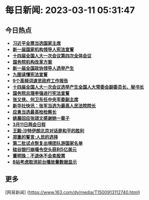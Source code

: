 
# 每日新闻: 2023-03-11 05:31:47
## 今日热点

- **[习近平全票当选国家主席](https://www.163.com/search?keyword=%E4%B9%A0%E8%BF%91%E5%B9%B3%E5%85%A8%E7%A5%A8%E5%BD%93%E9%80%89%E5%9B%BD%E5%AE%B6%E4%B8%BB%E5%B8%AD)**
- **[新一届国家机构领导人宪法宣誓](https://www.163.com/search?keyword=%E6%96%B0%E4%B8%80%E5%B1%8A%E5%9B%BD%E5%AE%B6%E6%9C%BA%E6%9E%84%E9%A2%86%E5%AF%BC%E4%BA%BA%E5%AE%AA%E6%B3%95%E5%AE%A3%E8%AA%93)**
- **[十四届全国人大一次会议第四次全体会议](https://www.163.com/search?keyword=%E5%8D%81%E5%9B%9B%E5%B1%8A%E5%85%A8%E5%9B%BD%E4%BA%BA%E5%A4%A7%E4%B8%80%E6%AC%A1%E4%BC%9A%E8%AE%AE%E7%AC%AC%E5%9B%9B%E6%AC%A1%E5%85%A8%E4%BD%93%E4%BC%9A%E8%AE%AE)**
- **[国务院机构改革方案](https://www.163.com/search?keyword=%E5%9B%BD%E5%8A%A1%E9%99%A2%E6%9C%BA%E6%9E%84%E6%94%B9%E9%9D%A9%E6%96%B9%E6%A1%88)**
- **[新一届全国政协领导人选举产生](https://www.163.com/search?keyword=%E6%96%B0%E4%B8%80%E5%B1%8A%E5%85%A8%E5%9B%BD%E6%94%BF%E5%8D%8F%E9%A2%86%E5%AF%BC%E4%BA%BA%E9%80%89%E4%B8%BE%E4%BA%A7%E7%94%9F)**
- **[九图读懂宪法宣誓](https://www.163.com/search?keyword=%E4%B9%9D%E5%9B%BE%E8%AF%BB%E6%87%82%E5%AE%AA%E6%B3%95%E5%AE%A3%E8%AA%93)**
- **[9个高频词速览政府工作报告](https://www.163.com/search?keyword=9%E4%B8%AA%E9%AB%98%E9%A2%91%E8%AF%8D%E9%80%9F%E8%A7%88%E6%94%BF%E5%BA%9C%E5%B7%A5%E4%BD%9C%E6%8A%A5%E5%91%8A)**
- **[十四届全国人大一次会议选举产生全国人大常委会副委员长、秘书长](https://www.163.com/search?keyword=%E5%8D%81%E5%9B%9B%E5%B1%8A%E5%85%A8%E5%9B%BD%E4%BA%BA%E5%A4%A7%E4%B8%80%E6%AC%A1%E4%BC%9A%E8%AE%AE%E9%80%89%E4%B8%BE%E4%BA%A7%E7%94%9F%E5%85%A8%E5%9B%BD%E4%BA%BA%E5%A4%A7%E5%B8%B8%E5%A7%94%E4%BC%9A%E5%89%AF%E5%A7%94%E5%91%98%E9%95%BF%E3%80%81%E7%A7%98%E4%B9%A6%E9%95%BF)**
- **[国务院总理李强进行宪法宣誓](https://www.163.com/search?keyword=%E5%9B%BD%E5%8A%A1%E9%99%A2%E6%80%BB%E7%90%86%E6%9D%8E%E5%BC%BA%E8%BF%9B%E8%A1%8C%E5%AE%AA%E6%B3%95%E5%AE%A3%E8%AA%93)**
- **[张又侠、何卫东任中央军委副主席](https://www.163.com/search?keyword=%E5%BC%A0%E5%8F%88%E4%BE%A0%E3%80%81%E4%BD%95%E5%8D%AB%E4%B8%9C%E4%BB%BB%E4%B8%AD%E5%A4%AE%E5%86%9B%E5%A7%94%E5%89%AF%E4%B8%BB%E5%B8%AD)**
- **[新华社快讯：张军当选为最高人民法院院长](https://www.163.com/search?keyword=%E6%96%B0%E5%8D%8E%E7%A4%BE%E5%BF%AB%E8%AE%AF%EF%BC%9A%E5%BC%A0%E5%86%9B%E5%BD%93%E9%80%89%E4%B8%BA%E6%9C%80%E9%AB%98%E4%BA%BA%E6%B0%91%E6%B3%95%E9%99%A2%E9%99%A2%E9%95%BF)**
- **[应勇当选最高检检察长](https://www.163.com/search?keyword=%E5%BA%94%E5%8B%87%E5%BD%93%E9%80%89%E6%9C%80%E9%AB%98%E6%A3%80%E6%A3%80%E5%AF%9F%E9%95%BF)**
- **[姚晨回应张颂文感谢她一辈子](https://www.163.com/search?keyword=%E5%A7%9A%E6%99%A8%E5%9B%9E%E5%BA%94%E5%BC%A0%E9%A2%82%E6%96%87%E6%84%9F%E8%B0%A2%E5%A5%B9%E4%B8%80%E8%BE%88%E5%AD%90)**
- **[3月11日两会日程](https://www.163.com/search?keyword=3%E6%9C%8811%E6%97%A5%E4%B8%A4%E4%BC%9A%E6%97%A5%E7%A8%8B)**
- **[王毅:沙特伊朗北京对话是和平的胜利](https://www.163.com/search?keyword=%E7%8E%8B%E6%AF%85%3A%E6%B2%99%E7%89%B9%E4%BC%8A%E6%9C%97%E5%8C%97%E4%BA%AC%E5%AF%B9%E8%AF%9D%E6%98%AF%E5%92%8C%E5%B9%B3%E7%9A%84%E8%83%9C%E5%88%A9)**
- **[郑重的誓言:人民的选择](https://www.163.com/search?keyword=%E9%83%91%E9%87%8D%E7%9A%84%E8%AA%93%E8%A8%80+%E4%BA%BA%E6%B0%91%E7%9A%84%E9%80%89%E6%8B%A9)**
- **[第二批试点恢复出境团队游国家名单](https://www.163.com/search?keyword=%E7%AC%AC%E4%BA%8C%E6%89%B9%E8%AF%95%E7%82%B9%E6%81%A2%E5%A4%8D%E5%87%BA%E5%A2%83%E5%9B%A2%E9%98%9F%E6%B8%B8%E5%9B%BD%E5%AE%B6%E5%90%8D%E5%8D%95)**
- **[硅谷银行崩塌令空头获利5亿美元](https://www.163.com/search?keyword=%E7%A1%85%E8%B0%B7%E9%93%B6%E8%A1%8C%E5%B4%A9%E5%A1%8C%E4%BB%A4%E7%A9%BA%E5%A4%B4%E8%8E%B7%E5%88%A95%E4%BA%BF%E7%BE%8E%E5%85%83)**
- **[董明珠：不退休不会卖股票](https://www.163.com/search?keyword=%E8%91%A3%E6%98%8E%E7%8F%A0%EF%BC%9A%E4%B8%8D%E9%80%80%E4%BC%91%E4%B8%8D%E4%BC%9A%E5%8D%96%E8%82%A1%E7%A5%A8)**
- **[B站考虑取消前台播放量数据显示](https://www.163.com/search?keyword=B%E7%AB%99%E8%80%83%E8%99%91%E5%8F%96%E6%B6%88%E5%89%8D%E5%8F%B0%E6%92%AD%E6%94%BE%E9%87%8F%E6%95%B0%E6%8D%AE%E6%98%BE%E7%A4%BA)**

## 更多
[网易新闻] (https://www.163.com/dy/media/T1500913112740.html)
